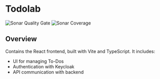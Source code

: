 # Todolab

![Sonar Quality Gate](https://img.shields.io/sonar/quality_gate/gasbrieo_todolab_frontend-react?server=https%3A%2F%2Fsonarcloud.io&style=for-the-badge)
![Sonar Coverage](https://img.shields.io/sonar/coverage/gasbrieo_todolab_frontend-react?server=https%3A%2F%2Fsonarcloud.io&style=for-the-badge)

## Overview

Contains the React frontend, built with Vite and TypeScript. It includes:

- UI for managing To-Dos
- Authentication with Keycloak
- API communication with backend

